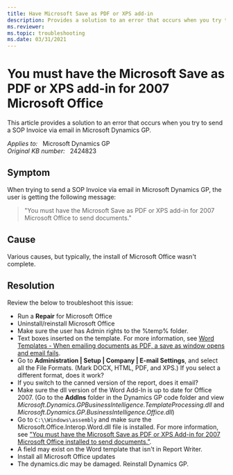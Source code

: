 ```yaml
---
title: Have Microsoft Save as PDF or XPS add-in
description: Provides a solution to an error that occurs when you try to send a SOP Invoice via email in Microsoft Dynamics GP.
ms.reviewer:
ms.topic: troubleshooting
ms.date: 03/31/2021
---
```

# You must have the Microsoft Save as PDF or XPS add-in for 2007 Microsoft Office

This article provides a solution to an error that occurs when you try to send a SOP Invoice via email in Microsoft Dynamics GP.

_Applies to:_ &nbsp; Microsoft Dynamics GP  
_Original KB number:_ &nbsp; 2424823

## Symptom

When trying to send a SOP Invoice via email in Microsoft Dynamics GP, the user is getting the following message:

> "You must have the Microsoft Save as PDF or XPS add-in for 2007 Microsoft Office to send documents."

## Cause

Various causes, but typically, the install of Microsoft Office wasn't complete.  

## Resolution

Review the below to troubleshoot this issue:

- Run a **Repair** for Microsoft Office
- Uninstall/reinstall Microsoft Office
- Make sure the user has Admin rights to the %temp% folder.
- Text boxes inserted on the template. For more information, see [Word Templates - When emailing documents as PDF, a save as window opens and email fails](https://community.dynamics.com/gp/b/dynamicsgp/posts/word-templates-when-emailing-documents-as-pdf-a-save-as-window-opens-and-email-fails).
- Go to **Administration | Setup | Company | E-mail Settings**, and select all the File Formats. (Mark DOCX, HTML, PDF, and XPS.)  If you select a different format, does it work?
- If you switch to the canned version of the report, does it email?
- Make sure the dll version of the Word Add-In is up to date for Office 2007.  (Go to the **AddIns** folder in the Dynamics GP code folder and view *Microsoft.Dynamics.GPBusinessIntelligence.TemplateProcessing.dll* and *Microsoft.Dynamics.GP.BusinessIntelligence.Office.dll*)
- Go to `C:\\Windows\assembly` and make sure the Microsoft.Office.Interop.Word.dll file is installed.  For more information, see ["You must have the Microsoft Save as PDF or XPS Add-in for 2007 Microsoft Office installed to send documents.”](https://community.dynamics.com/gp/b/dynamicsgp/posts/quot-you-must-have-the-microsoft-save-as-pdf-or-xps-add-in-for-2007-microsoft-office-installed-to-send-documents).
- A field may exist on the Word template that isn't in Report Writer.
- Install all Microsoft Office updates
- The dynamics.dic may be damaged. Reinstall Dynamics GP.
